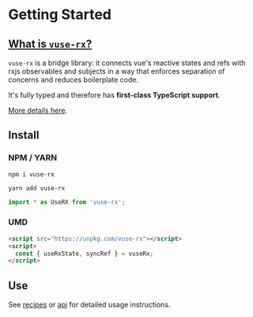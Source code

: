 # Getting Started

## [What is `vuse-rx`?](/guide/)

`vuse-rx` is a bridge library:
it connects vue's reactive states and refs with rxjs observables and subjects
in a way that enforces separation of concerns and reduces boilerplate code.

It's fully typed and therefore has **first-class TypeScript support**.

[More details here](/guide/).

## Install

### NPM / YARN
`npm i vuse-rx`

`yarn add vuse-rx`

```ts
import * as UseRX from 'vuse-rx';
```

### UMD

```html
<script src="https://unpkg.com/vuse-rx"></script>
<script>
  const { useRxState, syncRef } = vuseRx;
</script>
```

## Use

See [recipes](/recipes/counter) or [api](/api/use-rx-state) for detailed usage instructions.
